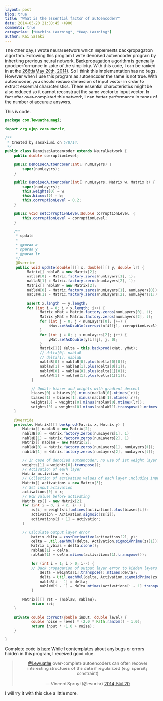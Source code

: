 ```yaml
---
layout: post
blog: true
title: "What is the essential factor of autoencoder?"
date: 2014-05-20 21:08:45 +0900
comments: true
categories: ["Machine Learning", "Deep Learning"]
author: Kai Sasaki
---
```


The other day, I wrote neural network which implements backpropagation algorithm.
Following this program I write denoised autoencoder program by inheriting previous neural network.
Backpropagation algorithm is generally good performance in spite of the simplicity. With this code,
I can be ranked in at the [266th(May 20th, 2014)](http://www.kaggle.com/c/digit-recognizer/leaderboard).
So I think this implementation has no bugs. However when I use this program as autoencoder the same is not true.
With autoencoder, you should reduce dimension of input vector in order to extract essential characteristics.
These essential characteristics might be also reduced so it cannot reconstruct the same vector to input vector.
In fact after over-completed this network, I can better performance in terms of the number of accurate answers.

This is code.

<!-- more -->

```java
package com.lewuathe.magi;

import org.ujmp.core.Matrix;

/**
 * Created by sasakiumi on 5/8/14.
 */
public class DenoisedAutoencoder extends NeuralNetwork {
    public double corruptionLevel;

    public DenoisedAutoencoder(int[] numLayers) {
        super(numLayers);
    }

    public DenoisedAutoencoder(int[] numLayers, Matrix w, Matrix b) {
        super(numLayers);
        this.weights[0] = w;
        this.biases[0] = b;
        this.corruptionLevel = 0.2;
    }

    public void setCorruptionLevel(double corruptionLevel) {
        this.corruptionLevel = corruptionLevel;
    }

    /**
     * update
     *
     * @param x
     * @param y
     * @param lr
     */
     @Override
     public void update(double[][] x, double[][] y, double lr) {
          Matrix[] nablaB = new Matrix[2];
          nablaB[0] = Matrix.factory.zeros(numLayers[1], 1);
          nablaB[1] = Matrix.factory.zeros(numLayers[2], 1);
          Matrix[] nablaW = new Matrix[2];
          nablaW[0] = Matrix.factory.zeros(numLayers[1], numLayers[0]);
          nablaW[1] = Matrix.factory.zeros(numLayers[2], numLayers[1]);

          assert x.length == y.length;
          for (int i = 0; i < x.length; i++) {
	            Matrix xMat = Matrix.factory.zeros(numLayers[0], 1);
	            Matrix yMat = Matrix.factory.zeros(numLayers[2], 1);
	            for (int j = 0; j < numLayers[0]; j++) {
	                xMat.setAsDouble(corrupt(x[i][j], corruptionLevel), j, 0);
	            }
                for (int j = 0; j < numLayers[2]; j++) {
	                yMat.setAsDouble(y[i][j], j, 0);
	            }
	            Matrix[][] delta = this.backprod(xMat, yMat);
	            // delta[0]: nablaB
	            // delta[1]: nablaW
	            nablaB[0] = nablaB[0].plus(delta[0][0]);
	            nablaB[1] = nablaB[1].plus(delta[0][1]);
                nablaW[0] = nablaW[0].plus(delta[1][0]);
	            nablaW[1] = nablaW[1].plus(delta[1][1]);
	        }

            // Update biases and weights with gradient descent
	        biases[0] = biases[0].minus(nablaB[0].mtimes(lr));
	        biases[1] = biases[1].minus(nablaB[1].mtimes(lr));
	        weights[0] = weights[0].minus(nablaW[0].mtimes(lr));
            weights[0] = weights[0].minus(nablaW[1].transpose().mtimes(lr));
	}

    @Override
    protected Matrix[][] backprod(Matrix x, Matrix y) {
        Matrix[] nablaB = new Matrix[2];
        nablaB[0] = Matrix.factory.zeros(numLayers[1], 1);
        nablaB[1] = Matrix.factory.zeros(numLayers[2], 1);
        Matrix[] nablaW = new Matrix[2];
        nablaW[0] = Matrix.factory.zeros(numLayers[1], numLayers[0]);
        nablaW[1] = Matrix.factory.zeros(numLayers[2], numLayers[1]);

        // In case of denoised autoencoder, no use of 1st weight layer
        weights[1] = weights[0].transpose();
        // Activation of each layer
        Matrix activation = x;
        // Collection of activation values of each layer including input
        Matrix[] activations = new Matrix[3];
        // Set input activation
        activations[0] = x;
        // Row values before activating
        Matrix zs[] = new Matrix[2];
        for (int i = 0; i < 2; i++) {
            zs[i] = weights[i].mtimes(activation).plus(biases[i]);
            activation = Activation.sigmoid(zs[i]);
            activations[i + 1] = activation;
        }

        // Calculate output layer error
	        Matrix delta = costDerivative(activations[2], y);
	        delta = Util.eachMul(delta, Activation.sigmoidPrime(zs[1]));
	        Matrix L_vbias = delta.clone();
	        nablaB[1] = delta;
            nablaW[1] = delta.mtimes(activations[1].transpose());

            for (int i = 1; i > 0; i--) {
            // Back propagation of output layer error to hidden layers
	            delta = weights[i].transpose().mtimes(delta);
                delta = Util.eachMul(delta, Activation.sigmoidPrime(zs[i - 1]));
	            nablaB[i - 1] = delta;
                nablaW[i - 1] = delta.mtimes(activations[i - 1].transpose());
            }

        Matrix[][] ret = {nablaB, nablaW};
	        return ret;
    }

    private double corrupt(double input, double level) {
	        double noise = level * (2.0 * Math.random() - 1.0);
	        return input * (1.0 + noise);
    }

}

```

Complete code is [here](https://github.com/Lewuathe/magi)
While I contemplates about any bugs or errors hidden in this program, I received good clue.

<div style="text-align:center" markdown="1">
<blockquote class="twitter-tweet" lang="ja"><p><a href="https://twitter.com/Lewuathe">@Lewuathe</a> over-complete autoencoders can often recover interesting structures of the data if regularized (e.g. sparsity constraint)</p>&mdash; Vincent Spruyt (@esurior) <a href="https://twitter.com/esurior/statuses/468730252798492672">2014, 5月 20</a></blockquote>
<script async src="//platform.twitter.com/widgets.js" charset="utf-8"></script>
</div>

I will try it with this clue a little more.

